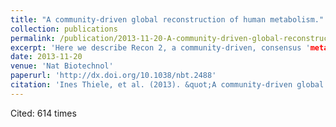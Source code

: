 ```yaml
---
title: "A community-driven global reconstruction of human metabolism."
collection: publications
permalink: /publication/2013-11-20-A-community-driven-global-reconstruction-of-human-metabolism
excerpt: 'Here we describe Recon 2, a community-driven, consensus 'metabolic reconstruction', which is the most comprehensive representation of human metabolism that is applicable to computational modeling.'
date: 2013-11-20
venue: 'Nat Biotechnol'
paperurl: 'http://dx.doi.org/10.1038/nbt.2488'
citation: 'Ines Thiele, et al. (2013). &quot;A community-driven global reconstruction of human metabolism.&quot; <i>Nat Biotechnol</i>, 2013 vol. 31 (5) pp. 419-425.'
---
```


Cited: 614 times

